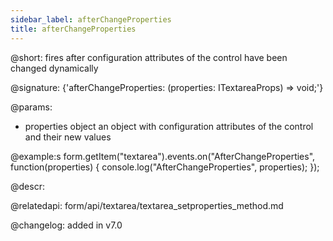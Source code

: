 ```yaml
---
sidebar_label: afterChangeProperties
title: afterChangeProperties
---          
```


@short: fires after configuration attributes of the control have been changed dynamically

@signature: {'afterChangeProperties: (properties: ITextareaProps) => void;'}

@params:
- properties     object      an object with configuration attributes of the control and their new values

@example:s
form.getItem("textarea").events.on("AfterChangeProperties", function(properties) {
    console.log("AfterChangeProperties", properties);
});



@descr:

@relatedapi: form/api/textarea/textarea_setproperties_method.md

@changelog: added in v7.0
